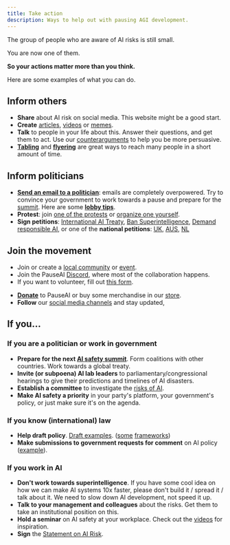 ```yaml
---
title: Take action
description: Ways to help out with pausing AGI development.
---
```


The group of people who are aware of AI risks is still small.

You are now one of them.

**So your actions matter more than you think.**

Here are some examples of what you can do.

## Inform others

- **Share** about AI risk on social media. This website might be a good start.  <!-- Once we have a intro video that should be our go to. If we are far from that we could share some official e-flyers here? https://drive.google.com/drive/u/1/folders/1c6D_i8U95FUpfrl-eR-oRNoHUf3zghOc -->
- **Create** [articles](/learn#articles), [videos](/learn#videos) or [memes](https://twitter.com/AISafetyMemes).
- **Talk** to people in your life about this. Answer their questions, and get them to act. Use our [counterarguments](/counterarguments) to help you be more persuasive.
- [**Tabling**](/tabling) and [**flyering**](/flyering) are great ways to reach many people in a short amount of time.

## Inform politicians

- [**Send an email to a politician**](/email-builder): emails are completely overpowered. Try to convince your government to work towards a pause and prepare for the [summit](/summit). Here are some [**lobby tips**](/lobby-tips).
- **Protest**: join [one of the protests](/protests) or [organize one yourself](/organizing-a-protest).
- **Sign petitions**: [International AI Treaty](https://aitreaty.org), [Ban Superintelligence](https://chng.it/Djjfj2Gmpk), [Demand responsible AI](https://www.change.org/p/artificial-intelligence-time-is-running-out-for-responsible-ai-development-91f0a02c-130a-46e1-9e55-70d6b274f4df), or one of the **national petitions**: [UK](https://petition.parliament.uk/petitions/639956), [AUS](https://www.aph.gov.au/e-petitions/petition/EN5163), [NL](https://aipetitie.nl)

## Join the movement

- Join or create a [local community](/communities) or [event](/events). 
- Join the PauseAI [Discord](https://discord.gg/2XXWXvErfA), where most of the collaboration happens.
- If you want to volunteer, fill out [this form](https://airtable.com/embed/appWPTGqZmUcs3NWu/pagoxRuCai4OYJEHt/form).
<!-- MAYBE I'm not sure-->
- [**Donate**](/donate) to PauseAI or buy some merchandise in our [store](https://pauseai-shop.fourthwall.com/).
- **Follow** our [social media channels](https://linktr.ee/pauseai) and stay updated,
  <!-- ICONS in a line like the footer would be better -->

## If you...

### If you are a politician or work in government

- **Prepare for the next [AI safety summit](/summit)**. Form coalitions with other countries. Work towards a global treaty.
- **Invite (or subpoena) AI lab leaders** to parliamentary/congressional hearings to give their predictions and timelines of AI disasters.
- **Establish a committee** to investigate the [risks of AI](/risks).
- **Make AI safety a priority** in your party's platform, your government's policy, or just make sure it's on the agenda.

### If you know (international) law

- **Help draft policy**. [Draft examples](https://www.campaignforaisafety.org/celebrating-the-winners-law-student-moratorium-treaty-competition/). ([some](https://futureoflife.org/wp-content/uploads/2023/04/FLI_Policymaking_In_The_Pause.pdf) [frameworks](https://www.openphilanthropy.org/research/12-tentative-ideas-for-us-ai-policy/))
- **Make submissions to government requests for comment** on AI policy ([example](https://ntia.gov/issues/artificial-intelligence/request-for-comments)).

### If you work in AI

- **Don't work towards superintelligence**. If you have some cool idea on how we can make AI systems 10x faster, please don't build it / spread it / talk about it. We need to slow down AI development, not speed it up.
- **Talk to your management and colleagues** about the risks. Get them to take an institutional position on this.
- **Hold a seminar** on AI safety at your workplace. Check out the [videos](/learn#videos) for inspiration.
- **Sign** the [Statement on AI Risk](https://www.safe.ai/statement-on-ai-risk).

<!-- _Acknowledgements: Written by Greg Colbourn, [originally posted on the EA forum](https://forum.effectivealtruism.org/posts/8YXFaM9yHbhiJTPqp/agi-rising-why-we-are-in-a-new-era-of-acute-risk-and). Edited by Joep Meindertsma and others. For helpful comments and suggestions that have improved the post, and for the encouragement to write, I thank Akash Wasil, Johan de Kock, Jaeson Booker, Greg Kiss, Peter S. Park, Nik Samolyov, Yanni Kyriacos, Chris Leong, Alex M, Amritanshu Prasad, Dušan D. Nešić, and the rest of the [AGI Moratorium HQ Slack](https://join.slack.com/t/agi-moratorium-hq/shared_invite/zt-1u6s1opls-~_l_Ynrr~8ay~SiA2yEqAQ) and AI Notkilleveryoneism Twitter._ -->

